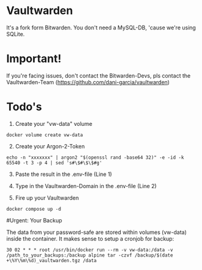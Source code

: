 # Vaultwarden
It's a fork form Bitwarden. You don't need a MySQL-DB, 'cause we're using SQLite.

# Important!
If you're facing issues, don't contact the Bitwarden-Devs, pls contact the Vaultwarden-Team (https://github.com/dani-garcia/vaultwarden)

# Todo's

01. Create your "vw-data" volume
```
docker volume create vw-data
```
02. Create your Argon-2-Token
```
echo -n "xxxxxxx" | argon2 "$(openssl rand -base64 32)" -e -id -k 65540 -t 3 -p 4 | sed 's#\$#\$\$#g'
```
03. Paste the result in the .env-file (Line 1)

04. Type in the Vaultwarden-Domain in the .env-file (Line 2)

05. Fire up your Vaultwarden

```
docker compose up -d
```

#Urgent: Your Backup

The data from your password-safe are stored within volumes (vw-data) inside the container.
It makes sense to setup a cronjob for backup:

```
30 02 * * * root /usr/bin/docker run --rm -v vw-data:/data -v /path_to_your_backups:/backup alpine tar -czvf /backup/$(date +\%Y\%m\%d)_vaultwarden.tgz /data
```
